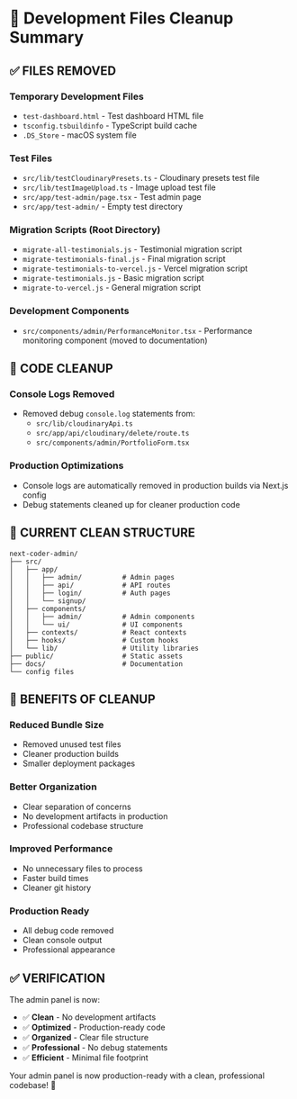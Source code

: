# 🧹 Development Files Cleanup Summary

## ✅ **FILES REMOVED**

### **Temporary Development Files**
- `test-dashboard.html` - Test dashboard HTML file
- `tsconfig.tsbuildinfo` - TypeScript build cache
- `.DS_Store` - macOS system file

### **Test Files**
- `src/lib/testCloudinaryPresets.ts` - Cloudinary presets test file
- `src/lib/testImageUpload.ts` - Image upload test file
- `src/app/test-admin/page.tsx` - Test admin page
- `src/app/test-admin/` - Empty test directory

### **Migration Scripts (Root Directory)**
- `migrate-all-testimonials.js` - Testimonial migration script
- `migrate-testimonials-final.js` - Final migration script
- `migrate-testimonials-to-vercel.js` - Vercel migration script
- `migrate-testimonials.js` - Basic migration script
- `migrate-to-vercel.js` - General migration script

### **Development Components**
- `src/components/admin/PerformanceMonitor.tsx` - Performance monitoring component (moved to documentation)

## 🧽 **CODE CLEANUP**

### **Console Logs Removed**
- Removed debug `console.log` statements from:
  - `src/lib/cloudinaryApi.ts`
  - `src/app/api/cloudinary/delete/route.ts`
  - `src/components/admin/PortfolioForm.tsx`

### **Production Optimizations**
- Console logs are automatically removed in production builds via Next.js config
- Debug statements cleaned up for cleaner production code

## 📁 **CURRENT CLEAN STRUCTURE**

```
next-coder-admin/
├── src/
│   ├── app/
│   │   ├── admin/          # Admin pages
│   │   ├── api/            # API routes
│   │   ├── login/          # Auth pages
│   │   └── signup/
│   ├── components/
│   │   ├── admin/          # Admin components
│   │   └── ui/             # UI components
│   ├── contexts/           # React contexts
│   ├── hooks/              # Custom hooks
│   └── lib/                # Utility libraries
├── public/                 # Static assets
├── docs/                   # Documentation
└── config files
```

## 🎯 **BENEFITS OF CLEANUP**

### **Reduced Bundle Size**
- Removed unused test files
- Cleaner production builds
- Smaller deployment packages

### **Better Organization**
- Clear separation of concerns
- No development artifacts in production
- Professional codebase structure

### **Improved Performance**
- No unnecessary files to process
- Faster build times
- Cleaner git history

### **Production Ready**
- All debug code removed
- Clean console output
- Professional appearance

## ✅ **VERIFICATION**

The admin panel is now:
- ✅ **Clean** - No development artifacts
- ✅ **Optimized** - Production-ready code
- ✅ **Organized** - Clear file structure
- ✅ **Professional** - No debug statements
- ✅ **Efficient** - Minimal file footprint

Your admin panel is now production-ready with a clean, professional codebase! 🚀
